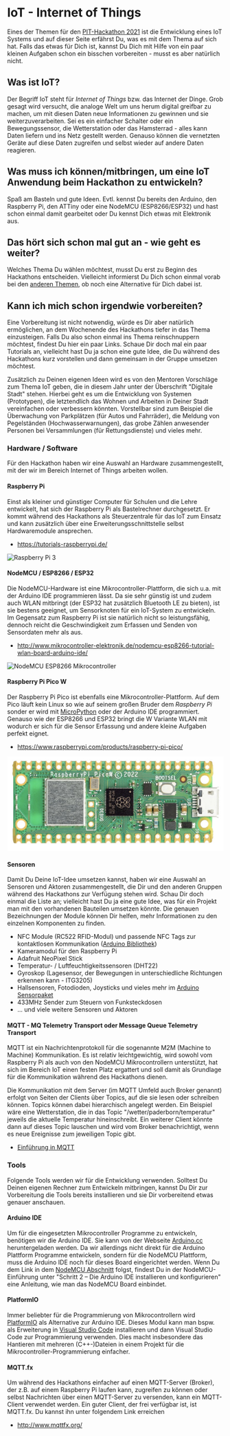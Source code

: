 # IoT - Internet of Things

Eines der Themen für den [PIT-Hackathon 2021](https://github.com/PIT-Hackathon/2021-Infos) ist die Entwicklung eines IoT Systems und auf dieser Seite erfährst Du, was es mit dem Thema auf sich hat. Falls das etwas für Dich ist, kannst Du Dich mit Hilfe von ein paar kleinen Aufgaben schon ein bisschen vorbereiten - musst es aber natürlich nicht.

## Was ist IoT?

Der Begriff IoT steht für *Internet of Things* bzw. das Internet der Dinge. Grob gesagt wird versucht, die analoge Welt um uns herum digital greifbar zu machen, um mit diesen Daten neue Informationen zu gewinnen und sie weiterzuverarbeiten. Sei es ein einfacher Schalter oder ein Bewegungssensor, die Wetterstation oder das Hamsterrad - alles kann Daten liefern und ins Netz gestellt werden. Genauso können die vernetzten Geräte auf diese Daten zugreifen und selbst wieder auf andere Daten reagieren.

## Was muss ich können/mitbringen, um eine IoT Anwendung beim Hackathon zu entwickeln?

Spaß am Basteln und gute Ideen. Evtl. kennst Du bereits den Arduino, den Raspberry Pi, den ATTiny oder eine NodeMCU (ESP8266/ESP32) und hast schon einmal damit gearbeitet oder Du kennst Dich etwas mit Elektronik aus.

## Das hört sich schon mal gut an - wie geht es weiter?

Welches Thema Du wählen möchtest, musst Du erst zu Beginn des Hackathons entscheiden. Vielleicht informierst Du Dich schon einmal vorab bei den [anderen Themen](https://github.com/PIT-Hackathon/2021-Infos), ob noch eine Alternative für Dich dabei ist.

## Kann ich mich schon irgendwie vorbereiten?

Eine Vorbereitung ist nicht notwendig, würde es Dir aber natürlich ermöglichen, an dem Wochenende des Hackathons tiefer in das Thema einzusteigen. Falls Du also schon einmal ins Thema reinschnuppern möchtest, findest Du hier ein paar Links. Schaue Dir doch mal ein paar Tutorials an, vielleicht hast Du ja schon eine gute Idee, die Du während des Hackathons kurz vorstellen und dann gemeinsam in der Gruppe umsetzen möchtest.

Zusätzlich zu Deinen eigenen Ideen wird es von den Mentoren Vorschläge zum Thema IoT geben, die in diesem Jahr unter der Überschrift "Digitale Stadt" stehen. Hierbei geht es um die Entwicklung von Systemen (Prototypen), die letztendlich das Wohnen und Arbeiten in Deiner Stadt vereinfachen oder verbessern könnten. Vorstellbar sind zum Beispiel die Überwachung von Parkplätzen (für Autos und Fahrräder), die Meldung von Pegelständen (Hochwasserwarnungen), das grobe Zählen anwesender Personen bei Versammlungen (für Rettungsdienste) und vieles mehr. 

### Hardware / Software

Für den Hackathon haben wir eine Auswahl an Hardware zusammengestellt, mit der wir im Bereich Internet of Things arbeiten wollen.

#### Raspberry Pi

Einst als kleiner und günstiger Computer für Schulen und die Lehre entwickelt, hat sich der Raspberry Pi als Bastelrechner durchgesetzt. Er kommt während des Hackathons als Steuerzentrale für das IoT zum Einsatz und kann zusätzlich über eine Erweiterungsschnittstelle selbst Hardwaremodule ansprechen.

- <https://tutorials-raspberrypi.de/>

![Raspberry Pi 3](images/RaspberryPi.jpg)

#### NodeMCU / ESP8266 / ESP32

Die NodeMCU-Hardware ist eine Mikrocontroller-Plattform, die sich u.a. mit der Arduino IDE programmieren lässt. Da sie sehr günstig ist und zudem auch WLAN mitbringt (der ESP32 hat zusätzlich Bluetooth LE zu bieten), ist sie bestens geeignet, um Sensorknoten für ein IoT-System zu entwickeln. Im Gegensatz zum Raspberry Pi ist sie natürlich nicht so leistungsfähig, dennoch reicht die Geschwindigkeit zum Erfassen und Senden von Sensordaten mehr als aus.

- <http://www.mikrocontroller-elektronik.de/nodemcu-esp8266-tutorial-wlan-board-arduino-ide/>

![NodeMCU ESP8266 Mikrocontroller](images/NodeMCU.png)

#### Raspberry Pi Pico W

Der Raspberry Pi Pico ist ebenfalls eine Mikrocontroller-Plattform. 
Auf dem Pico läuft kein Linux so wie auf seinem großen Bruder dem *Raspberry Pi* sonder er wird mit [MicroPython](https://micropython.org) oder der Arduino IDE programmiert. 
Genauso wie der ESP8266 und ESP32 bringt die W Variante WLAN mit wodurch er sich für die Sensor Erfassung und andere kleine Aufgaben perfekt eignet.

- <https://www.raspberrypi.com/products/raspberry-pi-pico/>

![Raspberry Pi Pico](images/pico_w.jpg)

#### Sensoren

Damit Du Deine IoT-Idee umsetzen kannst, haben wir eine Auswahl an Sensoren und Aktoren zusammengestellt, die Dir und den anderen Gruppen während des Hackathons zur Verfügung stehen wird. Schau Dir doch einmal die Liste an; vielleicht hast Du ja eine gute Idee, was für ein Projekt man mit den vorhandenen Bauteilen umsetzen könnte. Die genauen Bezeichnungen der Module können Dir helfen, mehr Informationen zu den einzelnen Komponenten zu finden.

- NFC Module (RC522 RFID-Modul) und passende NFC Tags zur kontaktlosen Kommunikation ([Arduino Bibliothek](https://github.com/miguelbalboa/rfid))
- Kameramodul für den Raspberry Pi
- Adafruit NeoPixel Stick
- Temperatur- / Luftfeuchtigkeitssensoren (DHT22)
- Gyroskop (Lagesensor, der Bewegungen in unterschiedliche Richtungen erkennen kann - ITG3205)
- Hallsensoren, Fotodioden, Joysticks und vieles mehr im [Arduino Sensorpaket](https://tkkrlab.nl/wiki/Arduino_37_sensors)
- 433MHz Sender zum Steuern von Funksteckdosen
- ... und viele weitere Sensoren und Aktoren

#### MQTT - MQ Telemetry Transport oder Message Queue Telemetry Transport

MQTT ist ein Nachrichtenprotokoll für die sogenannte M2M (Machine to Machine) Kommunikation. Es ist relativ leichtgewichtig, wird sowohl vom Raspberry Pi als auch von den NodeMCU Mikrocontrollern unterstützt, hat sich im Bereich IoT einen festen Platz ergattert und soll damit als Grundlage für die Kommunikation während des Hackathons dienen.

Die Kommunikation mit dem Server (im MQTT Umfeld auch Broker genannt) erfolgt von Seiten der Clients über Topics, auf die sie lesen oder schreiben können. Topics können dabei hierarchisch angelegt werden. Ein Beispiel wäre eine Wetterstation, die in das Topic "/wetter/paderborn/temperatur" jeweils die aktuelle Temperatur hineinschreibt. Ein weiterer Client könnte dann auf dieses Topic lauschen und wird vom Broker benachrichtigt, wenn es neue Ereignisse zum jeweiligen Topic gibt.

- [Einführung in MQTT](https://www.predic8.de/mqtt.htm)

### Tools

Folgende Tools werden wir für die Entwicklung verwenden. Solltest Du Deinen eigenen Rechner zum Entwickeln mitbringen, kannst Du Dir zur Vorbereitung die Tools bereits installieren und sie Dir vorbereitend etwas genauer anschauen.

#### Arduino IDE

Um für die eingesetzten Mikrocontroller Programme zu entwickeln, benötigen wir die Arduino IDE. Sie kann von der Webseite [Arduino.cc](http://www.arduino.cc) heruntergeladen werden. Da wir allerdings nicht direkt für die Arduino Plattform Programme entwickeln, sondern für die NodeMCU Plattform, muss die Arduino IDE noch für dieses Board eingerichtet werden. Wenn Du dem Link in dem [NodeMCU Abschnitt](#nodemcu--esp8266--esp32) folgst, findest Du in der NodeMCU-Einführung unter "Schritt 2 – Die Arduino IDE installieren und konfigurieren" eine Anleitung, wie man das NodeMCU Board einbindet.

#### PlatformIO

Immer beliebter für die Programmierung von Mikrocontrollern wird [PlatformIO](https://platformio.org/) als Alternative zur Arduino IDE. Dieses Modul kann man bspw. als Erweiterung in [Visual Studio Code](https://code.visualstudio.com/) installieren und dann Visual Studio Code zur Programmierung verwenden. Dies macht insbesondere das Hantieren mit mehreren (C++-)Dateien in einem Projekt für die Mikrocontroller-Programmierung einfacher.

#### MQTT.fx

Um während des Hackathons einfacher auf einen MQTT-Server (Broker), der z.B. auf einem Raspberry Pi laufen kann, zugreifen zu können oder selbst Nachrichten über einen MQTT-Server zu versenden, kann ein MQTT-Client verwendet werden. Ein guter Client, der frei verfügbar ist, ist MQTT.fx. Du kannst ihn unter folgendem Link erreichen

- <http://www.mqttfx.org/>
